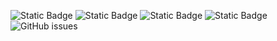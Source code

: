 ![Static Badge](https://img.shields.io/badge/blacklists-60-000000) ![Static Badge](https://img.shields.io/badge/blacklisted-2735100-cc0000) ![Static Badge](https://img.shields.io/badge/whitelisted-2242-00CC00) ![Static Badge](https://img.shields.io/badge/streaming_blacklist-28106-000000) ![GitHub issues](https://img.shields.io/github/issues/fabriziosalmi/blacklists)
